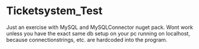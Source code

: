 ﻿# Ticketsystem_Test
Just an exercise with MySQL and MySQLConnector nuget pack. Wont work unless you have the exact same db setup on your pc running on localhost, because connectionstrings, etc. are hardcoded into the program.
